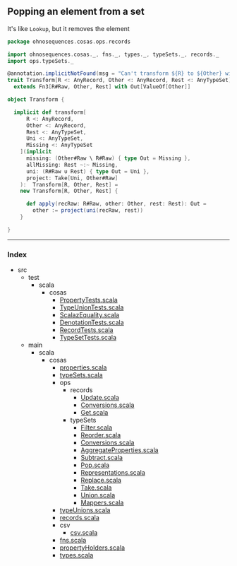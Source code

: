 
## Popping an element from a set

It's like `Lookup`, but it removes the element



```scala
package ohnosequences.cosas.ops.records

import ohnosequences.cosas._, fns._, types._, typeSets._, records._
import ops.typeSets._

@annotation.implicitNotFound(msg = "Can't transform ${R} to ${Other} with values ${Rest}")
trait Transform[R <: AnyRecord, Other <: AnyRecord, Rest <: AnyTypeSet] 
  extends Fn3[R#Raw, Other, Rest] with Out[ValueOf[Other]]

object Transform {

  implicit def transform[
      R <: AnyRecord,
      Other <: AnyRecord,
      Rest <: AnyTypeSet, 
      Uni <: AnyTypeSet,
      Missing <: AnyTypeSet
    ](implicit
      missing: (Other#Raw \ R#Raw) { type Out = Missing },
      allMissing: Rest ~:~ Missing,
      uni: (R#Raw ∪ Rest) { type Out = Uni },
      project: Take[Uni, Other#Raw]
    ):  Transform[R, Other, Rest] = 
    new Transform[R, Other, Rest] {

      def apply(recRaw: R#Raw, other: Other, rest: Rest): Out = 
        other := project(uni(recRaw, rest))
    }

}

```


------

### Index

+ src
  + test
    + scala
      + cosas
        + [PropertyTests.scala][test/scala/cosas/PropertyTests.scala]
        + [TypeUnionTests.scala][test/scala/cosas/TypeUnionTests.scala]
        + [ScalazEquality.scala][test/scala/cosas/ScalazEquality.scala]
        + [DenotationTests.scala][test/scala/cosas/DenotationTests.scala]
        + [RecordTests.scala][test/scala/cosas/RecordTests.scala]
        + [TypeSetTests.scala][test/scala/cosas/TypeSetTests.scala]
  + main
    + scala
      + cosas
        + [properties.scala][main/scala/cosas/properties.scala]
        + [typeSets.scala][main/scala/cosas/typeSets.scala]
        + ops
          + records
            + [Update.scala][main/scala/cosas/ops/records/Update.scala]
            + [Conversions.scala][main/scala/cosas/ops/records/Conversions.scala]
            + [Get.scala][main/scala/cosas/ops/records/Get.scala]
          + typeSets
            + [Filter.scala][main/scala/cosas/ops/typeSets/Filter.scala]
            + [Reorder.scala][main/scala/cosas/ops/typeSets/Reorder.scala]
            + [Conversions.scala][main/scala/cosas/ops/typeSets/Conversions.scala]
            + [AggregateProperties.scala][main/scala/cosas/ops/typeSets/AggregateProperties.scala]
            + [Subtract.scala][main/scala/cosas/ops/typeSets/Subtract.scala]
            + [Pop.scala][main/scala/cosas/ops/typeSets/Pop.scala]
            + [Representations.scala][main/scala/cosas/ops/typeSets/Representations.scala]
            + [Replace.scala][main/scala/cosas/ops/typeSets/Replace.scala]
            + [Take.scala][main/scala/cosas/ops/typeSets/Take.scala]
            + [Union.scala][main/scala/cosas/ops/typeSets/Union.scala]
            + [Mappers.scala][main/scala/cosas/ops/typeSets/Mappers.scala]
        + [typeUnions.scala][main/scala/cosas/typeUnions.scala]
        + [records.scala][main/scala/cosas/records.scala]
        + csv
          + [csv.scala][main/scala/cosas/csv/csv.scala]
        + [fns.scala][main/scala/cosas/fns.scala]
        + [propertyHolders.scala][main/scala/cosas/propertyHolders.scala]
        + [types.scala][main/scala/cosas/types.scala]

[test/scala/cosas/PropertyTests.scala]: ../../../../../test/scala/cosas/PropertyTests.scala.md
[test/scala/cosas/TypeUnionTests.scala]: ../../../../../test/scala/cosas/TypeUnionTests.scala.md
[test/scala/cosas/ScalazEquality.scala]: ../../../../../test/scala/cosas/ScalazEquality.scala.md
[test/scala/cosas/DenotationTests.scala]: ../../../../../test/scala/cosas/DenotationTests.scala.md
[test/scala/cosas/RecordTests.scala]: ../../../../../test/scala/cosas/RecordTests.scala.md
[test/scala/cosas/TypeSetTests.scala]: ../../../../../test/scala/cosas/TypeSetTests.scala.md
[main/scala/cosas/properties.scala]: ../../properties.scala.md
[main/scala/cosas/typeSets.scala]: ../../typeSets.scala.md
[main/scala/cosas/ops/records/Update.scala]: Update.scala.md
[main/scala/cosas/ops/records/Conversions.scala]: Conversions.scala.md
[main/scala/cosas/ops/records/Get.scala]: Get.scala.md
[main/scala/cosas/ops/typeSets/Filter.scala]: ../typeSets/Filter.scala.md
[main/scala/cosas/ops/typeSets/Reorder.scala]: ../typeSets/Reorder.scala.md
[main/scala/cosas/ops/typeSets/Conversions.scala]: ../typeSets/Conversions.scala.md
[main/scala/cosas/ops/typeSets/AggregateProperties.scala]: ../typeSets/AggregateProperties.scala.md
[main/scala/cosas/ops/typeSets/Subtract.scala]: ../typeSets/Subtract.scala.md
[main/scala/cosas/ops/typeSets/Pop.scala]: ../typeSets/Pop.scala.md
[main/scala/cosas/ops/typeSets/Representations.scala]: ../typeSets/Representations.scala.md
[main/scala/cosas/ops/typeSets/Replace.scala]: ../typeSets/Replace.scala.md
[main/scala/cosas/ops/typeSets/Take.scala]: ../typeSets/Take.scala.md
[main/scala/cosas/ops/typeSets/Union.scala]: ../typeSets/Union.scala.md
[main/scala/cosas/ops/typeSets/Mappers.scala]: ../typeSets/Mappers.scala.md
[main/scala/cosas/typeUnions.scala]: ../../typeUnions.scala.md
[main/scala/cosas/records.scala]: ../../records.scala.md
[main/scala/cosas/csv/csv.scala]: ../../csv/csv.scala.md
[main/scala/cosas/fns.scala]: ../../fns.scala.md
[main/scala/cosas/propertyHolders.scala]: ../../propertyHolders.scala.md
[main/scala/cosas/types.scala]: ../../types.scala.md